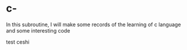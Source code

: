 # c-
In this subroutine, I will make some records of the learning of c language and some interesting code


test 
ceshi 